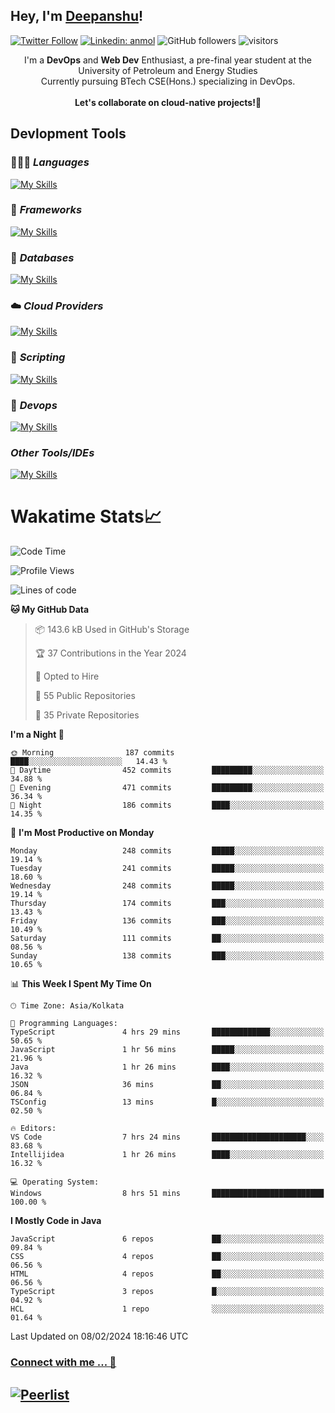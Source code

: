 ## Hey, I'm [Deepanshu](https://bio.link/deepanshgk)!

[![Twitter Follow](https://img.shields.io/twitter/follow/deepanshuurawat?label=Follow)](https://twitter.com/intent/follow?screen_name=deepanshuurawat)
[![Linkedin: anmol](https://img.shields.io/badge/-deepanshu-blue?style=flat-square&logo=Linkedin&logoColor=white&link=https://www.linkedin.com/in/deepanshu-rawat6/)](https://www.linkedin.com/in/deepanshu-rawat6/)
![GitHub followers](https://img.shields.io/github/followers/deepanshu-rawat6?label=Follow&style=social)
![visitors](https://visitor-badge.laobi.icu/badge?page_id=deepanshu-rawat6.deepanshu-rawat6)


<div align="center">
I'm a <b>DevOps</b> and <b>Web Dev</b> Enthusiast, a pre-final year student at the University of Petroleum and Energy Studies <br> Currently pursuing BTech CSE(Hons.) specializing in DevOps.
</div>

<br>

<div align="center">
 <b>Let's collaborate on cloud-native projects!🚀</b>
</div>

## **Devlopment Tools**

### 🧑🏻‍💻 *Languages*
[![My Skills](https://skillicons.dev/icons?i=go,java,py,js,ts,html,css&theme=dark)](https://skillicons.dev)

### 🔎 *Frameworks*
[![My Skills](https://skillicons.dev/icons?i=nodejs,express&theme=dark)](https://skillicons.dev)

### 🛅 *Databases*
[![My Skills](https://skillicons.dev/icons?i=mysql,mongodb,postgres,prisma&theme=dark)](https://skillicons.dev)

### ☁️ *Cloud Providers*
[![My Skills](https://skillicons.dev/icons?i=aws,netlify&theme=dark)](https://skillicons.dev)

### 📜 *Scripting*
[![My Skills](https://skillicons.dev/icons?i=bash&theme=dark)](https://skillicons.dev)

### 👀 *Devops*
[![My Skills](https://skillicons.dev/icons?i=docker,kubernetes,githubactions,jenkins,grafana,prometheus&theme=dark)](https://skillicons.dev)

### *Other Tools/IDEs*
[![My Skills](https://skillicons.dev/icons?i=git,github,vscode,idea,maven&theme=dark)](https://skillicons.dev)

# Wakatime Stats📈

<!--START_SECTION:waka-->
![Code Time](http://img.shields.io/badge/Code%20Time-151%20hrs%2028%20mins-blue)

![Profile Views](http://img.shields.io/badge/Profile%20Views-0-blue)

![Lines of code](https://img.shields.io/badge/From%20Hello%20World%20I%27ve%20Written-593.2%20thousand%20lines%20of%20code-blue)

**🐱 My GitHub Data** 

> 📦 143.6 kB Used in GitHub's Storage 
 > 
> 🏆 37 Contributions in the Year 2024
 > 
> 💼 Opted to Hire
 > 
> 📜 55 Public Repositories 
 > 
> 🔑 35 Private Repositories 
 > 
**I'm a Night 🦉** 

```text
🌞 Morning                187 commits         ████░░░░░░░░░░░░░░░░░░░░░   14.43 % 
🌆 Daytime                452 commits         █████████░░░░░░░░░░░░░░░░   34.88 % 
🌃 Evening                471 commits         █████████░░░░░░░░░░░░░░░░   36.34 % 
🌙 Night                  186 commits         ████░░░░░░░░░░░░░░░░░░░░░   14.35 % 
```
📅 **I'm Most Productive on Monday** 

```text
Monday                   248 commits         █████░░░░░░░░░░░░░░░░░░░░   19.14 % 
Tuesday                  241 commits         █████░░░░░░░░░░░░░░░░░░░░   18.60 % 
Wednesday                248 commits         █████░░░░░░░░░░░░░░░░░░░░   19.14 % 
Thursday                 174 commits         ███░░░░░░░░░░░░░░░░░░░░░░   13.43 % 
Friday                   136 commits         ███░░░░░░░░░░░░░░░░░░░░░░   10.49 % 
Saturday                 111 commits         ██░░░░░░░░░░░░░░░░░░░░░░░   08.56 % 
Sunday                   138 commits         ███░░░░░░░░░░░░░░░░░░░░░░   10.65 % 
```


📊 **This Week I Spent My Time On** 

```text
🕑︎ Time Zone: Asia/Kolkata

💬 Programming Languages: 
TypeScript               4 hrs 29 mins       █████████████░░░░░░░░░░░░   50.65 % 
JavaScript               1 hr 56 mins        █████░░░░░░░░░░░░░░░░░░░░   21.96 % 
Java                     1 hr 26 mins        ████░░░░░░░░░░░░░░░░░░░░░   16.32 % 
JSON                     36 mins             ██░░░░░░░░░░░░░░░░░░░░░░░   06.84 % 
TSConfig                 13 mins             █░░░░░░░░░░░░░░░░░░░░░░░░   02.50 % 

🔥 Editors: 
VS Code                  7 hrs 24 mins       █████████████████████░░░░   83.68 % 
Intellijidea             1 hr 26 mins        ████░░░░░░░░░░░░░░░░░░░░░   16.32 % 

💻 Operating System: 
Windows                  8 hrs 51 mins       █████████████████████████   100.00 % 
```

**I Mostly Code in Java** 

```text
JavaScript               6 repos             ██░░░░░░░░░░░░░░░░░░░░░░░   09.84 % 
CSS                      4 repos             ██░░░░░░░░░░░░░░░░░░░░░░░   06.56 % 
HTML                     4 repos             ██░░░░░░░░░░░░░░░░░░░░░░░   06.56 % 
TypeScript               3 repos             █░░░░░░░░░░░░░░░░░░░░░░░░   04.92 % 
HCL                      1 repo              ░░░░░░░░░░░░░░░░░░░░░░░░░   01.64 % 
```




 Last Updated on 08/02/2024 18:16:46 UTC
<!--END_SECTION:waka-->



### [Connect with me ... 💬](https://bio.link/deepanshgk) 
[![Peerlist](https://github-readme-badge.peerlist.io/api/deepanshurawat6?style=social)](https://peerlist.io/deepanshurawat6) 
---

<!--- 
![Snake animation](https://github.com/deepanshu-rawat6/deepanshu-rawat6/blob/output/github-contribution-grid-snake.svg)
---
--->

<!--- 
[![@deepanshurawat6's Holopin board](https://holopin.io/api/user/board?user=deepanshurawat6)](https://holopin.io/@deepanshurawat6)
---
--->

